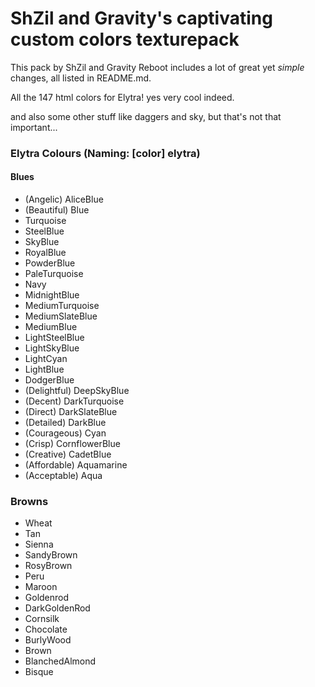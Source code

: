 # **ShZil and Gravity's captivating custom colors texturepack**

This pack by ShZil and Gravity Reboot includes a lot of great yet *simple* changes, all listed in README.md.


All the 147 html colors for Elytra! yes very cool indeed.

and also some other stuff like daggers and sky, but that's not that important...

### Elytra Colours (Naming: [color] elytra)
#### Blues
- (Angelic) AliceBlue
- (Beautiful) Blue
- Turquoise
- SteelBlue
- SkyBlue
- RoyalBlue
- PowderBlue
- PaleTurquoise
- Navy
- MidnightBlue
- MediumTurquoise
- MediumSlateBlue
- MediumBlue
- LightSteelBlue
- LightSkyBlue
- LightCyan
- LightBlue
- DodgerBlue
- (Delightful) DeepSkyBlue
- (Decent) DarkTurquoise
- (Direct) DarkSlateBlue
- (Detailed) DarkBlue
- (Courageous) Cyan
- (Crisp) CornflowerBlue
- (Creative) CadetBlue
- (Affordable) Aquamarine
- (Acceptable) Aqua
### Browns
- Wheat
- Tan
- Sienna
- SandyBrown
- RosyBrown
- Peru
- Maroon
- Goldenrod
- DarkGoldenRod
- Cornsilk
- Chocolate
- BurlyWood
- Brown
- BlanchedAlmond
- Bisque
